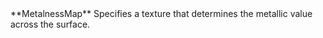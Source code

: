 <tr>
<td>**MetalnessMap**</td>
<td>Specifies a texture that determines the metallic value across the surface.</td>
</tr>
